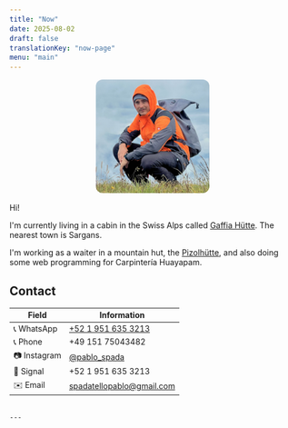 ```yaml
---
title: "Now"
date: 2025-08-02
draft: false
translationKey: "now-page"
menu: "main"
---
```


<p align="center">
  <img src="/uploads/profile.jpg" alt="Profile photo" width="200" style="border-radius: 12px;" />
</p>

Hi!

I'm currently living in a cabin in the Swiss Alps called [Gaffia Hütte](https://maps.app.goo.gl/3rp6uyCyBACvAzSC9). The nearest town is Sargans.

I'm working as a waiter in a mountain hut, the [Pizolhütte](https://maps.app.goo.gl/L4Kf84GFvuPcFHy69), and also doing some web programming for Carpintería Huayapam.

## Contact

| Field         | Information                                          |
|---------------|------------------------------------------------------|
| 📞 WhatsApp     | [+52 1 951 635 3213](https://wa.me/5219516353213) |
| 📞 Phone        | +49 151 75043482                                  |
| 📷 Instagram    | [@pablo_spada](https://instagram.com/pablo_spada) |
| 📡 Signal       | +52 1 951 635 3213                                  |
| ✉️ Email        | [spadatellopablo@gmail.com](mailto:spadatellopablo@gmail.com) |
```

---
